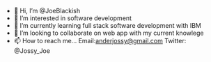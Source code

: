 - 👋 Hi, I’m @JoeBlackish
- 👀 I’m interested in software development
- 🌱 I’m currently learning full stack software development with IBM
- 💞️ I’m looking to collaborate on web app with my current knowlege
- 📫 How to reach me... Email:anderjossy@gmail.com  Twitter: @Jossy_Joe 

<!---
JoeBlackish/JoeBlackish is a ✨ special ✨ repository because its `README.md` (this file) appears on your GitHub profile.
You can click the Preview link to take a look at your changes.
--->

